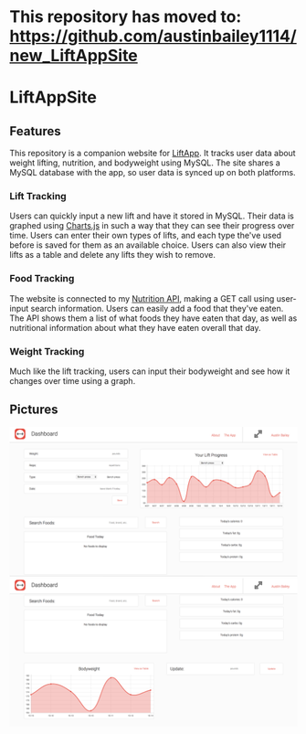 # This repository has moved to: https://github.com/austinbailey1114/new_LiftAppSite
# LiftAppSite
## Features ##
This repository is a companion website for [LiftApp](https://github.com/austinbailey1114/iOS). It tracks user data about weight lifting, nutrition, and bodyweight using MySQL. The site shares a MySQL database with the app, so user data is synced up on both platforms. 
### Lift Tracking ###
Users can quickly input a new lift and have it stored in MySQL. Their data is graphed using [Charts.js](http://www.chartjs.org/) in such a way that they can see their progress over time. Users can enter their own types of lifts, and each type the've used before is saved for them as an available choice. Users can also view their lifts as a table and delete any lifts they wish to remove. 
### Food Tracking ###
The website is connected to my [Nutrition API](https://github.com/austinbailey1114/NutritionAPI), making a GET call using user-input search information. Users can easily add a food that they've eaten. The API shows them a list of what foods they have eaten that day, as well as nutritional information about what they have eaten overall that day. 
### Weight Tracking ###
Much like the lift tracking, users can input their bodyweight and see how it changes over time using a graph.
## Pictures ## 
![alt-text](https://github.com/austinbailey1114/LiftAppSite/blob/master/screenshots/shot1.png)
![alt-text](https://github.com/austinbailey1114/LiftAppSite/blob/master/screenshots/shot2.png)
